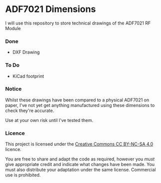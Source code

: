 # ADF7021 Dimensions

I will use this repository to store technical drawings of the ADF7021 RF Module

### Done

* DXF Drawing

### To Do

* KiCad footprint

### Notice

Whilst these drawings have been compared to a physical ADF7021 on paper, I've not yet get anything manufactured using these dimensions to check they're accurate.

Use at your own risk until I've tested them.

### Licence

This project is licensed under the [Creative Commons CC BY-NC-SA 4.0](https://creativecommons.org/licenses/by-nc-sa/4.0/) licence.

You are free to share and adapt the code as required, however you *must* give appropriate credit and indicate what changes have been made. You must also distribute your adaptation under the same license. Commercial use is prohibited.
